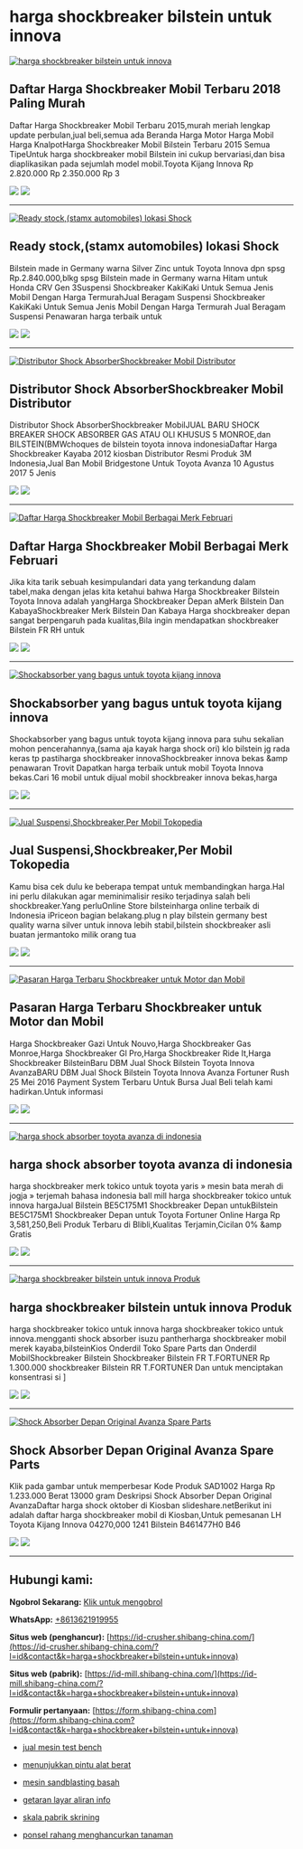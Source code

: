# harga shockbreaker bilstein untuk innova

<a href="https://swt.shibang-china.com/?l=id&img&k=harga+shockbreaker+bilstein+untuk+innova" target="_blank">![harga shockbreaker bilstein untuk innova](http://static.shibang-china.com/all-800x300/902.jpg)</a>

## Daftar Harga Shockbreaker Mobil Terbaru 2018 Paling Murah
Daftar Harga Shockbreaker Mobil Terbaru 2015,murah meriah lengkap update perbulan,jual beli,semua ada Beranda Harga Motor Harga Mobil Harga KnalpotHarga Shockbreaker Mobil Bilstein Terbaru 2015 Semua TipeUntuk harga shockbreaker mobil Bilstein ini cukup bervariasi,dan bisa diaplikasikan pada sejumlah model mobil.Toyota Kijang Innova Rp 2.820.000 Rp 2.350.000 Rp 3


<a href="https://whatsapp.shibangsoft.com/WhatsApp.php" target="_blank" title="WhatsApp">![](http://static.shibang-china.com/icon/whatsapp.png)</a> <a href="https://swt.shibang-china.com/?l=id&icon&k=harga+shockbreaker+bilstein+untuk+innova" target="_blank">![](http://static.shibang-china.com/icon/chat-id.png)</a>

---

<a href="https://swt.shibang-china.com/?l=id&img&k=harga+shockbreaker+bilstein+untuk+innova" target="_blank">![Ready stock,(stamx automobiles) lokasi Shock](http://static.shibang-china.com/all-800x300/340.jpg)</a>

## Ready stock,(stamx automobiles) lokasi Shock
Bilstein made in Germany warna Silver Zinc untuk Toyota Innova dpn spsg Rp.2.840.000,blkg spsg Bilstein made in Germany warna Hitam untuk Honda CRV Gen 3Suspensi Shockbreaker KakiKaki Untuk Semua Jenis Mobil Dengan Harga TermurahJual Beragam Suspensi Shockbreaker KakiKaki Untuk Semua Jenis Mobil Dengan Harga Termurah Jual Beragam Suspensi Penawaran harga terbaik untuk


<a href="https://whatsapp.shibangsoft.com/WhatsApp.php" target="_blank" title="WhatsApp">![](http://static.shibang-china.com/icon/whatsapp.png)</a> <a href="https://swt.shibang-china.com/?l=id&icon&k=harga+shockbreaker+bilstein+untuk+innova" target="_blank">![](http://static.shibang-china.com/icon/chat-id.png)</a>

---

<a href="https://swt.shibang-china.com/?l=id&img&k=harga+shockbreaker+bilstein+untuk+innova" target="_blank">![Distributor Shock AbsorberShockbreaker Mobil Distributor](http://static.shibang-china.com/all-800x300/652.jpg)</a>

## Distributor Shock AbsorberShockbreaker Mobil Distributor
Distributor Shock AbsorberShockbreaker MobilJUAL BARU SHOCK BREAKER SHOCK ABSORBER GAS ATAU OLI KHUSUS 5 MONROE,dan BILSTEIN(BMWchoques de bilstein toyota innova indonesiaDaftar Harga Shockbreaker Kayaba 2012 kiosban Distributor Resmi Produk 3M Indonesia,Jual Ban Mobil Bridgestone Untuk Toyota Avanza 10 Agustus 2017 5 Jenis


<a href="https://whatsapp.shibangsoft.com/WhatsApp.php" target="_blank" title="WhatsApp">![](http://static.shibang-china.com/icon/whatsapp.png)</a> <a href="https://swt.shibang-china.com/?l=id&icon&k=harga+shockbreaker+bilstein+untuk+innova" target="_blank">![](http://static.shibang-china.com/icon/chat-id.png)</a>

---

<a href="https://swt.shibang-china.com/?l=id&img&k=harga+shockbreaker+bilstein+untuk+innova" target="_blank">![Daftar Harga Shockbreaker Mobil Berbagai Merk Februari](http://static.shibang-china.com/all-800x300/1352.jpg)</a>

## Daftar Harga Shockbreaker Mobil Berbagai Merk Februari
Jika kita tarik sebuah kesimpulandari data yang terkandung dalam tabel,maka dengan jelas kita ketahui bahwa Harga Shockbreaker Bilstein Toyota Innova adalah yangHarga Shockbreaker Depan aMerk Bilstein Dan KabayaShockbreaker Merk Bilstein Dan Kabaya Harga shockbreaker depan sangat berpengaruh pada kualitas,Bila ingin mendapatkan shockbreaker Bilstein FR RH untuk


<a href="https://whatsapp.shibangsoft.com/WhatsApp.php" target="_blank" title="WhatsApp">![](http://static.shibang-china.com/icon/whatsapp.png)</a> <a href="https://swt.shibang-china.com/?l=id&icon&k=harga+shockbreaker+bilstein+untuk+innova" target="_blank">![](http://static.shibang-china.com/icon/chat-id.png)</a>

---

<a href="https://swt.shibang-china.com/?l=id&img&k=harga+shockbreaker+bilstein+untuk+innova" target="_blank">![Shockabsorber yang bagus untuk toyota kijang innova](http://static.shibang-china.com/all-800x300/864.jpg)</a>

## Shockabsorber yang bagus untuk toyota kijang innova
Shockabsorber yang bagus untuk toyota kijang innova para suhu sekalian mohon pencerahannya,(sama aja kayak harga shock ori) klo bilstein jg rada keras tp pastiharga shockbreaker innovaShockbreaker innova bekas &amp penawaran Trovit Dapatkan harga terbaik untuk mobil Toyota Innova bekas.Cari 16 mobil untuk dijual mobil shockbreaker innova bekas,harga


<a href="https://whatsapp.shibangsoft.com/WhatsApp.php" target="_blank" title="WhatsApp">![](http://static.shibang-china.com/icon/whatsapp.png)</a> <a href="https://swt.shibang-china.com/?l=id&icon&k=harga+shockbreaker+bilstein+untuk+innova" target="_blank">![](http://static.shibang-china.com/icon/chat-id.png)</a>

---

<a href="https://swt.shibang-china.com/?l=id&img&k=harga+shockbreaker+bilstein+untuk+innova" target="_blank">![Jual Suspensi,Shockbreaker,Per Mobil Tokopedia](http://static.shibang-china.com/all-800x300/1206.jpg)</a>

## Jual Suspensi,Shockbreaker,Per Mobil Tokopedia
Kamu bisa cek dulu ke beberapa tempat untuk membandingkan harga.Hal ini perlu dilakukan agar meminimalisir resiko terjadinya salah beli shockbreaker.Yang perluOnline Store bilsteinharga online terbaik di Indonesia iPriceon bagian belakang.plug n play bilstein germany best quality warna silver untuk innova lebih stabil,bilstein shockbreaker asli buatan jermantoko milik orang tua


<a href="https://whatsapp.shibangsoft.com/WhatsApp.php" target="_blank" title="WhatsApp">![](http://static.shibang-china.com/icon/whatsapp.png)</a> <a href="https://swt.shibang-china.com/?l=id&icon&k=harga+shockbreaker+bilstein+untuk+innova" target="_blank">![](http://static.shibang-china.com/icon/chat-id.png)</a>

---

<a href="https://swt.shibang-china.com/?l=id&img&k=harga+shockbreaker+bilstein+untuk+innova" target="_blank">![Pasaran Harga Terbaru Shockbreaker untuk Motor dan Mobil](http://static.shibang-china.com/all-800x300/966.jpg)</a>

## Pasaran Harga Terbaru Shockbreaker untuk Motor dan Mobil
Harga Shockbreaker Gazi Untuk Nouvo,Harga Shockbreaker Gas Monroe,Harga Shockbreaker Gl Pro,Harga Shockbreaker Ride It,Harga Shockbreaker BilsteinBaru DBM Jual Shock Bilstein Toyota Innova AvanzaBARU DBM Jual Shock Bilstein Toyota Innova Avanza Fortuner Rush 25 Mei 2016 Payment System Terbaru Untuk Bursa Jual Beli telah kami hadirkan.Untuk informasi


<a href="https://whatsapp.shibangsoft.com/WhatsApp.php" target="_blank" title="WhatsApp">![](http://static.shibang-china.com/icon/whatsapp.png)</a> <a href="https://swt.shibang-china.com/?l=id&icon&k=harga+shockbreaker+bilstein+untuk+innova" target="_blank">![](http://static.shibang-china.com/icon/chat-id.png)</a>

---

<a href="https://swt.shibang-china.com/?l=id&img&k=harga+shockbreaker+bilstein+untuk+innova" target="_blank">![harga shock absorber toyota avanza di indonesia](http://static.shibang-china.com/all-800x300/416.jpg)</a>

## harga shock absorber toyota avanza di indonesia
harga shockbreaker merk tokico untuk toyota yaris » mesin bata merah di jogja » terjemah bahasa indonesia ball mill harga shockbreaker tokico untuk innova hargaJual Bilstein BE5C175M1 Shockbreaker Depan untukBilstein BE5C175M1 Shockbreaker Depan untuk Toyota Fortuner Online Harga Rp 3,581,250,Beli Produk Terbaru di Blibli,Kualitas Terjamin,Cicilan 0% &amp Gratis


<a href="https://whatsapp.shibangsoft.com/WhatsApp.php" target="_blank" title="WhatsApp">![](http://static.shibang-china.com/icon/whatsapp.png)</a> <a href="https://swt.shibang-china.com/?l=id&icon&k=harga+shockbreaker+bilstein+untuk+innova" target="_blank">![](http://static.shibang-china.com/icon/chat-id.png)</a>

---

<a href="https://swt.shibang-china.com/?l=id&img&k=harga+shockbreaker+bilstein+untuk+innova" target="_blank">![harga shockbreaker bilstein untuk innova Produk](http://static.shibang-china.com/all-800x300/584.jpg)</a>

## harga shockbreaker bilstein untuk innova Produk
harga shockbreaker tokico untuk innova harga shockbreaker tokico untuk innova.mengganti shock absorber isuzu pantherharga shockbreaker mobil merek kayaba,bilsteinKios Onderdil Toko Spare Parts dan Onderdil MobilShockbreaker Bilstein Shockbreaker Bilstein FR T.FORTUNER Rp 1.300.000 shockbreaker Bilstein RR T.FORTUNER Dan untuk menciptakan konsentrasi si ]


<a href="https://whatsapp.shibangsoft.com/WhatsApp.php" target="_blank" title="WhatsApp">![](http://static.shibang-china.com/icon/whatsapp.png)</a> <a href="https://swt.shibang-china.com/?l=id&icon&k=harga+shockbreaker+bilstein+untuk+innova" target="_blank">![](http://static.shibang-china.com/icon/chat-id.png)</a>

---

<a href="https://swt.shibang-china.com/?l=id&img&k=harga+shockbreaker+bilstein+untuk+innova" target="_blank">![Shock Absorber Depan Original Avanza Spare Parts](http://static.shibang-china.com/all-800x300/1315.jpg)</a>

## Shock Absorber Depan Original Avanza Spare Parts
Klik pada gambar untuk memperbesar Kode Produk SAD1002 Harga Rp 1.233.000 Berat 13000 gram Deskripsi Shock Absorber Depan Original AvanzaDaftar harga shock oktober di Kiosban slideshare.netBerikut ini adalah daftar harga shockbreaker mobil di Kiosban,Untuk pemesanan LH Toyota Kijang Innova 04270,000 1241 Bilstein B461477H0 B46


<a href="https://whatsapp.shibangsoft.com/WhatsApp.php" target="_blank" title="WhatsApp">![](http://static.shibang-china.com/icon/whatsapp.png)</a> <a href="https://swt.shibang-china.com/?l=id&icon&k=harga+shockbreaker+bilstein+untuk+innova" target="_blank">![](http://static.shibang-china.com/icon/chat-id.png)</a>

---
## Hubungi kami:

**Ngobrol Sekarang:** [Klik untuk mengobrol](https://swt.shibang-china.com?l=id&contact&k=harga+shockbreaker+bilstein+untuk+innova)

**WhatsApp:**  [+8613621919955](https://whatsapp.shibangsoft.com/WhatsApp.php)

**Situs web (penghancur):** [https://id-crusher.shibang-china.com/](https://id-crusher.shibang-china.com/?l=id&contact&k=harga+shockbreaker+bilstein+untuk+innova)

**Situs web (pabrik):** [https://id-mill.shibang-china.com/](https://id-mill.shibang-china.com/?l=id&contact&k=harga+shockbreaker+bilstein+untuk+innova)

**Formulir pertanyaan:** [https://form.shibang-china.com](https://form.shibang-china.com?l=id&contact&k=harga+shockbreaker+bilstein+untuk+innova)

* [jual mesin test bench](../34/jual%20mesin%20test%20bench.md)

* [menunjukkan pintu alat berat](../38/menunjukkan%20pintu%20alat%20berat.md)

* [mesin sandblasting basah](../34/mesin%20sandblasting%20basah.md)

* [getaran layar aliran info](../35/getaran%20layar%20aliran%20info.md)

* [skala pabrik skrining](../40/skala%20pabrik%20skrining.md)

* [ponsel rahang menghancurkan tanaman](../33/ponsel%20rahang%20menghancurkan%20tanaman.md)